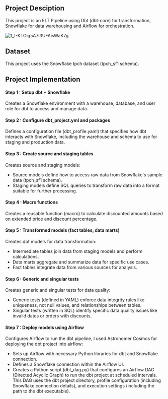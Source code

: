 ## Project Desciption

This project is an ELT Pipeline using Dbt (dbt-core) for transformation, Snowflake for data warehousing and Airflow for orchestration.

![1_I-KTOig5A7i3UFAisWaK7g](https://github.com/elmezianech/snowflake_dbt_airflow_etl/assets/120784838/d4deb775-ef1b-4595-a440-bb974f24e659)

## Dataset 

This project uses the Snowflake tpch dataset (tpch_sf1 schema).

## Project Implementation

#### Step 1 : Setup dbt + Snowflake

Creates a Snowflake environment with a warehouse, database, and user role for dbt to access and manage data.


#### Step 2 : Configure dbt_project.yml and packages

Defines a configuration file (dbt_profile.yaml) that specifies how dbt interacts with Snowflake, including the warehouse and schema to use for staging and production data.

#### Step 3 : Create source and staging tables

Creates source and staging models:

- Source models define how to access raw data from Snowflake's sample data (tpch_sf1 schema).
- Staging models define SQL queries to transform raw data into a format suitable for further processing.

#### Step 4 : Macro functions

Creates a reusable function (macro) to calculate discounted amounts based on extended price and discount percentage.

#### Step 5 : Transformed models (fact tables, data marts)

Creates dbt models for data transformation:

- Intermediate tables join data from staging models and perform calculations.
- Data marts aggregate and summarize data for specific use cases.
- Fact tables integrate data from various sources for analysis.

#### Step 6 : Generic and singular tests

Creates generic and singular tests for data quality:

- Generic tests (defined in YAML) enforce data integrity rules like uniqueness, not null values, and relationships between tables.
- Singular tests (written in SQL) identify specific data quality issues like invalid dates or orders with discounts.

#### Step 7 : Deploy models using Airflow

Configures Airflow to run the dbt pipeline, I used Astronomer Cosmos for deploying the dbt project into airflow:

- Sets up Airflow with necessary Python libraries for dbt and Snowflake connection.
- Defines a Snowflake connection within the Airflow UI.
- Creates a Python script (dbt_dag.py) that configures an Airflow DAG (Directed Acyclic Graph) to run the dbt project at scheduled intervals. This DAG uses the dbt project directory, profile configuration (including Snowflake connection details), and execution settings (including the path to the dbt executable).

